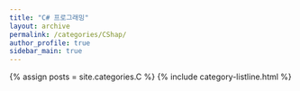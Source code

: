 ```yaml
---
title: "C# 프로그래밍"
layout: archive
permalink: /categories/CShap/
author_profile: true
sidebar_main: true
---
```

{% assign posts = site.categories.C %}
{% include category-listline.html %}